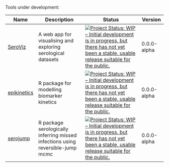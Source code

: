 Tools under development:

| Name    | Description | Status | Version |
| -------- | ------- | ------ | ----- |
| [SeroViz](https://seroviz.seroanalytics.org)  | A web app for visualising and exploring serological datasets | [![Project Status: WIP – Initial development is in progress, but there has not yet been a stable, usable release suitable for the public.](https://www.repostatus.org/badges/latest/wip.svg)](https://www.repostatus.org/#wip) | 0.0.0-alpha |
| [epikinetics](https://seroanalytics.org/epikinetics/) | R package for modelling biomarker kinetics | [![Project Status: WIP – Initial development is in progress, but there has not yet been a stable, usable release suitable for the public.](https://www.repostatus.org/badges/latest/wip.svg)](https://www.repostatus.org/#wip) | 0.0.0-alpha |
| [serojump](https://seroanalytics.org/epikinetics/) | R package serologically inferring missed infections using reversible-jump mcmc | [![Project Status: WIP – Initial development is in progress, but there has not yet been a stable, usable release suitable for the public.](https://www.repostatus.org/badges/latest/wip.svg)](https://www.repostatus.org/#wip) | 0.0.0-alpha |
